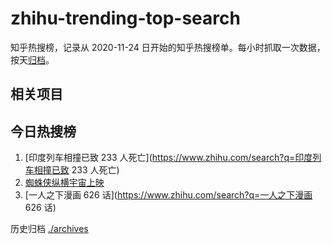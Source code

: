 # zhihu-trending-top-search

知乎热搜榜，记录从 2020-11-24
日开始的知乎热搜榜单。每小时抓取一次数据，按天[归档](./archives)。

## 相关项目

## 今日热搜榜

<!-- BEGIN -->
<!-- 最后更新时间 Sat Jun 03 2023 15:06:23 GMT+0800 (China Standard Time) -->

1. [印度列车相撞已致 233 人死亡](https://www.zhihu.com/search?q=印度列车相撞已致
   233 人死亡)
1. [蜘蛛侠纵横宇宙上映](https://www.zhihu.com/search?q=蜘蛛侠纵横宇宙上映)
1. [一人之下漫画 626 话](https://www.zhihu.com/search?q=一人之下漫画 626 话)

<!-- END -->

历史归档 [./archives](./archives)
